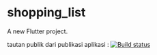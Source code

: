 # shopping_list

A new Flutter project.

tautan publik dari publikasi aplikasi : [![Build status](https://build.appcenter.ms/v0.1/apps/2ea3b234-e28f-4cb0-ad76-464f819acb6d/branches/main/badge)](https://appcenter.ms)